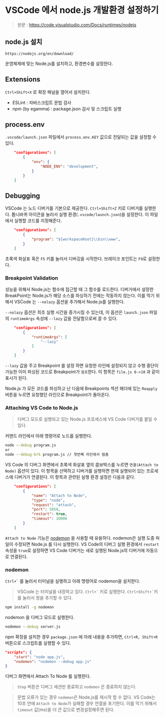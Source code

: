 # VSCode 에서 node.js 개발환경 설정하기

> 원문 : <https://code.visualstudio.com/Docs/runtimes/nodejs>

## node.js 설치

`https://nodejs.org/en/download/`

운영체제에 맞는 Node.js를 설치하고, 환경변수를 설정한다.

## Extensions

`Ctrl+Shift+X` 로 확장 패널을 열어서 설치한다.

- ESLint : 자바스크립트 문법 검사
- npm (by egamma) : package.json 검사 및 스크립트 실행

## process.env

`.vscode/launch.json` 파일에서 `process.env.KEY` 값으로 전달되는 값을 설정할 수 있다.

```json
    "configurations": [
        {
            "env": {
                "NODE_ENV": "development",
            }
        }
    ]
```

## Debugging

VSCode 는 노드 디버거를 기본으로 제공한다. `Ctrl+Shift+Z` 키로 디버거를 실행한다. 톱니바퀴 아이콘을 눌러서 실행 환경(`.vscode/launch.json`)을 설정한다. 이 파일에서 실행할 코드를 지정해준다.

```json
    "configurations": [
        {
            "program": "${workspaceRoot}\\bin\\www",
        }
    ]
```

초록색 화살표 혹은 `F5` 키를 눌러서 디버깅을 시작한다. 브레이크 포인트는 `F9`로 설정한다.

### Breakpoint Validation

성능을 위해서 Node.js는 함수에 접근할 때 그 함수를 로드한다. 디버거에서 설정한 BreakPoint는 Node.js가 해당 소스를 파싱하기 전에는 작동하지 않는다. 이를 막기 위해서 VSCode 는 `--nolazy` 옵션을 추가해서 Node.js를 실행한다.

`--nolazy` 옵션은 최초 실행 시간을 증가시킬 수 있는데, 이 옵션은 `launch.json` 파일의 `runtimeArgs` 속성에 `--lazy` 값을 전달함으로써 끌 수 있다.

```json
    "configurations": [
        {
            "runtimeArgs": [
                "--lazy"
            ]
        }
    ]
```

`--lazy` 값을 주고 Breakpoint 를 설정 하면 요청한 라인에 설정되지 않고 수행 중단이 가능한 이미 파싱된 코드로 Breakpoint가 `점프`한다. 이 항목은 `file.js 6->10` 과 같이 표시가 된다.

Node.js 가 모든 코드를 파싱하고 난 다음에 Breakpoints 섹션 헤더에 있는 `Reapply` 버튼을 누르면 요청했던 라인으로 Breakpoint가 돌아온다.

### Attaching VS Code to Node.js

> 디버그 모드로 실행되고 있는 Node.js 프로세스에 VS Code 디버거를 붙일 수 있다.

커맨드 라인에서 아래 명령어로 노드를 실행한다.

```cmd
node --debug program.js
or
node --debug-brk program.js // 첫번째 라인에서 멈춤
```

VS Code 의 디버그 화면에서 초록색 화살표 옆의 콤보박스를 누르면 `연결(Attach to Node)` 옵션이 있다. 이 항목을 선택하고 디버거를 실행하면 현재 실행되어 있는 프로세스에 디버거가 연결된다. 이 항목과 관련된 실행 환경 설정은 다음과 같다.

```json
    "configurations": [
        {
            "name": "Attach to Node",
            "type": "node",
            "request": "attach",
            "port": 5858,
            "restart": true,
            "timeout": 10000
        }
    ]
```

`Attach to Node` 기능은 [nodemon](http://nodemon.io/) 을 사용할 때 유용하다. nodemon은 실행 도중 파일이 수정되면 Node.js 를 다시 실행한다. VS Code의 디버그 실행 환경에서 `restart` 속성을 `true`로 설정하면 VS Code 디버거는 새로 실행된 Node.js의 디버거에 자동으로 연결된다.

### nodemon

`` Ctrl+` `` 를 눌러서 터미널을 실행하고 아래 명령어로 nodemon을 설치한다.

> VSCode 는 터미널을 내장하고 있다. `` Ctrl+` `` 키로 실행한다. `` Ctrl+Shift+` ``키를 눌러서 창을 추가할 수 있다.

```cmd
npm install -g nodemon
```

nodemon 을 디버그 모드로 실행한다.

```cmd
nodemon --debug server.js
```

npm 확장을 설치한 경우 `package.json` 에 아래 내용을 추가하면, `Ctrl+R, Shift+R` 버튼으로 스크립트를 실행할 수 있다.

```json
"scripts": {
    "start": "node app.js",
    "nodemon": "nodemon --debug app.js"
}
```

디버그 화면에서 Attach To Node 를 실행한다.

> `Stop` 버튼은 디버그 세션만 종료하고 `nodemon` 은 종료하지 않는다.

> 문법 오류가 있는 경우 `nodemon`은 Node.js를 재시작 할 수 없다. VS Code는 10초 안에 `Attach to Node`가 실패할 경우 연결을 포기한다. 이를 막기 위해서 `timeout` 값(ms)을 더 큰 값으로 변경설정해주면 된다.
